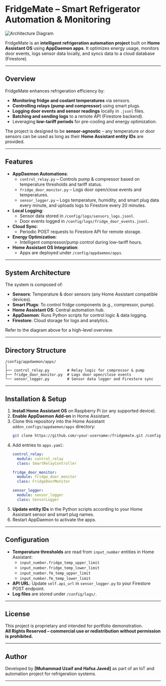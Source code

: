
# FridgeMate – Smart Refrigerator Automation & Monitoring

![Architecture Diagram](A_flowchart_in_the_image_illustrates_a_smart_refri.png)

FridgeMate is an **intelligent refrigeration automation project** built on **Home Assistant OS** using **AppDaemon apps**. It optimizes energy usage, monitors door events, logs sensor data locally, and syncs data to a cloud database (Firestore).

---

## **Overview**

FridgeMate enhances refrigeration efficiency by:
- **Monitoring fridge and coolant temperatures** via sensors.
- **Controlling relays (pump and compressor)** using smart plugs.
- **Logging door events and sensor readings** locally in `.jsonl` files.
- **Batching and sending logs** to a remote API (Firestore backend).
- Leveraging **low-tariff periods** for pre-cooling and energy optimization.

The project is designed to be **sensor-agnostic** – any temperature or door sensors can be used as long as their **Home Assistant entity IDs** are provided.

---

## **Features**
- **AppDaemon Automations**:
  - `control_relay.py` – Controls pump & compressor based on temperature thresholds and tariff status.
  - `fridge_door_monitor.py` – Logs door open/close events and temperatures.
  - `sensor_logger.py` – Logs temperature, humidity, and smart plug data every minute, and uploads logs to Firestore every 20 minutes.
- **Local Logging**:
  - Sensor data stored in `/config/logs/sensors_logs.jsonl`.
  - Door events logged in `/config/logs/fridge_door_events.jsonl`.
- **Cloud Sync**:
  - Periodic POST requests to Firestore API for remote storage.
- **Energy Optimization**:
  - Intelligent compressor/pump control during low-tariff hours.
- **Home Assistant OS Integration**:
  - Apps are deployed under `/config/appdaemon/apps`.

---

## **System Architecture**

The system is composed of:
- **Sensors**: Temperature & door sensors (any Home Assistant compatible devices).
- **Smart Plugs**: To control fridge components (e.g., compressor, pump).
- **Home Assistant OS**: Central automation hub.
- **AppDaemon**: Runs Python scripts for control logic & data logging.
- **Firestore**: Cloud storage for logs and analytics.

Refer to the diagram above for a high-level overview.

---

## **Directory Structure**

```
/config/appdaemon/apps/
│
├── control_relay.py        # Relay logic for compressor & pump
├── fridge_door_monitor.py  # Logs door open/close events
└── sensor_logger.py        # Sensor data logger and Firestore sync
```

---

## **Installation & Setup**

1. **Install Home Assistant OS** on Raspberry Pi (or any supported device).
2. **Enable AppDaemon Add-on** in Home Assistant.
3. Clone this repository into the Home Assistant `addon_configs/appdaemon/apps` directory:
   ```bash
   git clone https://github.com/<your-username>/fridgemate.git /config/appdaemon/apps/fridgemate
   ```
4. Add entries to `apps.yaml`:
   ```yaml
   control_relay:
     module: control_relay
     class: SmartRelayController

   fridge_door_monitor:
     module: fridge_door_monitor
     class: FridgeDoorMonitor

   sensor_logger:
     module: sensor_logger
     class: SensorLogger
   ```
5. **Update entity IDs** in the Python scripts according to your Home Assistant sensor and smart plug names.
6. Restart AppDaemon to activate the apps.

---

## **Configuration**

- **Temperature thresholds** are read from `input_number` entities in Home Assistant:
  - `input_number.fridge_temp_upper_limit`
  - `input_number.fridge_temp_lower_limit`
  - `input_number.fm_temp_upper_limit`
  - `input_number.fm_temp_lower_limit`
- **API URL**: Update `self.api_url` in `sensor_logger.py` to your Firestore POST endpoint.
- **Log files** are stored under `/config/logs/`.


---



## **License**
This project is proprietary and intended for portfolio demonstration.  
**All Rights Reserved – commercial use or redistribution without permission is prohibited.**

---

## **Author**
Developed by **[Muhammad Uzaif and Hafsa Javed]** as part of an IoT and automation project for refrigeration systems.

---
